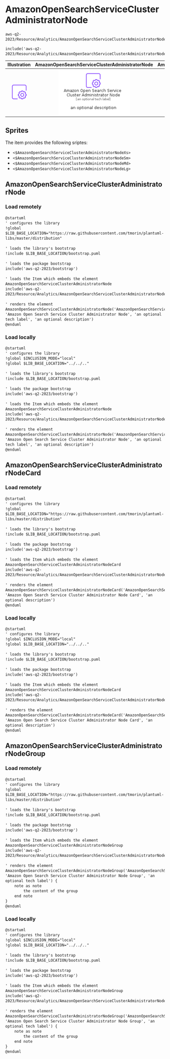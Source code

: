 # AmazonOpenSearchServiceClusterAdministratorNode


```text
aws-q2-2023/Resource/Analytics/AmazonOpenSearchServiceClusterAdministratorNode
```

```text
include('aws-q2-2023/Resource/Analytics/AmazonOpenSearchServiceClusterAdministratorNode')
```



| Illustration | AmazonOpenSearchServiceClusterAdministratorNode | AmazonOpenSearchServiceClusterAdministratorNodeCard | AmazonOpenSearchServiceClusterAdministratorNodeGroup |
| :---: | :---: | :---: | :---: |
| ![illustration for Illustration](../../../aws-q2-2023/Resource/Analytics/AmazonOpenSearchServiceClusterAdministratorNode.png) | ![illustration for AmazonOpenSearchServiceClusterAdministratorNode](../../../aws-q2-2023/Resource/Analytics/AmazonOpenSearchServiceClusterAdministratorNode.Local.png) | ![illustration for AmazonOpenSearchServiceClusterAdministratorNodeCard](../../../aws-q2-2023/Resource/Analytics/AmazonOpenSearchServiceClusterAdministratorNodeCard.Local.png) | ![illustration for AmazonOpenSearchServiceClusterAdministratorNodeGroup](../../../aws-q2-2023/Resource/Analytics/AmazonOpenSearchServiceClusterAdministratorNodeGroup.Local.png) |



## Sprites
The item provides the following sriptes:

- `<$AmazonOpenSearchServiceClusterAdministratorNodeXs>`
- `<$AmazonOpenSearchServiceClusterAdministratorNodeSm>`
- `<$AmazonOpenSearchServiceClusterAdministratorNodeMd>`
- `<$AmazonOpenSearchServiceClusterAdministratorNodeLg>`





## AmazonOpenSearchServiceClusterAdministratorNode

### Load remotely
```plantuml
@startuml
' configures the library
!global $LIB_BASE_LOCATION="https://raw.githubusercontent.com/tmorin/plantuml-libs/master/distribution"

' loads the library's bootstrap
!include $LIB_BASE_LOCATION/bootstrap.puml

' loads the package bootstrap
include('aws-q2-2023/bootstrap')

' loads the Item which embeds the element AmazonOpenSearchServiceClusterAdministratorNode
include('aws-q2-2023/Resource/Analytics/AmazonOpenSearchServiceClusterAdministratorNode')

' renders the element
AmazonOpenSearchServiceClusterAdministratorNode('AmazonOpenSearchServiceClusterAdministratorNode', 'Amazon Open Search Service Cluster Administrator Node', 'an optional tech label', 'an optional description')
@enduml
```

### Load locally
```plantuml
@startuml
' configures the library
!global $INCLUSION_MODE="local"
!global $LIB_BASE_LOCATION="../../.."

' loads the library's bootstrap
!include $LIB_BASE_LOCATION/bootstrap.puml

' loads the package bootstrap
include('aws-q2-2023/bootstrap')

' loads the Item which embeds the element AmazonOpenSearchServiceClusterAdministratorNode
include('aws-q2-2023/Resource/Analytics/AmazonOpenSearchServiceClusterAdministratorNode')

' renders the element
AmazonOpenSearchServiceClusterAdministratorNode('AmazonOpenSearchServiceClusterAdministratorNode', 'Amazon Open Search Service Cluster Administrator Node', 'an optional tech label', 'an optional description')
@enduml
```

## AmazonOpenSearchServiceClusterAdministratorNodeCard

### Load remotely
```plantuml
@startuml
' configures the library
!global $LIB_BASE_LOCATION="https://raw.githubusercontent.com/tmorin/plantuml-libs/master/distribution"

' loads the library's bootstrap
!include $LIB_BASE_LOCATION/bootstrap.puml

' loads the package bootstrap
include('aws-q2-2023/bootstrap')

' loads the Item which embeds the element AmazonOpenSearchServiceClusterAdministratorNodeCard
include('aws-q2-2023/Resource/Analytics/AmazonOpenSearchServiceClusterAdministratorNode')

' renders the element
AmazonOpenSearchServiceClusterAdministratorNodeCard('AmazonOpenSearchServiceClusterAdministratorNodeCard', 'Amazon Open Search Service Cluster Administrator Node Card', 'an optional description')
@enduml
```

### Load locally
```plantuml
@startuml
' configures the library
!global $INCLUSION_MODE="local"
!global $LIB_BASE_LOCATION="../../.."

' loads the library's bootstrap
!include $LIB_BASE_LOCATION/bootstrap.puml

' loads the package bootstrap
include('aws-q2-2023/bootstrap')

' loads the Item which embeds the element AmazonOpenSearchServiceClusterAdministratorNodeCard
include('aws-q2-2023/Resource/Analytics/AmazonOpenSearchServiceClusterAdministratorNode')

' renders the element
AmazonOpenSearchServiceClusterAdministratorNodeCard('AmazonOpenSearchServiceClusterAdministratorNodeCard', 'Amazon Open Search Service Cluster Administrator Node Card', 'an optional description')
@enduml
```

## AmazonOpenSearchServiceClusterAdministratorNodeGroup

### Load remotely
```plantuml
@startuml
' configures the library
!global $LIB_BASE_LOCATION="https://raw.githubusercontent.com/tmorin/plantuml-libs/master/distribution"

' loads the library's bootstrap
!include $LIB_BASE_LOCATION/bootstrap.puml

' loads the package bootstrap
include('aws-q2-2023/bootstrap')

' loads the Item which embeds the element AmazonOpenSearchServiceClusterAdministratorNodeGroup
include('aws-q2-2023/Resource/Analytics/AmazonOpenSearchServiceClusterAdministratorNode')

' renders the element
AmazonOpenSearchServiceClusterAdministratorNodeGroup('AmazonOpenSearchServiceClusterAdministratorNodeGroup', 'Amazon Open Search Service Cluster Administrator Node Group', 'an optional tech label') {
    note as note
        the content of the group
    end note
}
@enduml
```

### Load locally
```plantuml
@startuml
' configures the library
!global $INCLUSION_MODE="local"
!global $LIB_BASE_LOCATION="../../.."

' loads the library's bootstrap
!include $LIB_BASE_LOCATION/bootstrap.puml

' loads the package bootstrap
include('aws-q2-2023/bootstrap')

' loads the Item which embeds the element AmazonOpenSearchServiceClusterAdministratorNodeGroup
include('aws-q2-2023/Resource/Analytics/AmazonOpenSearchServiceClusterAdministratorNode')

' renders the element
AmazonOpenSearchServiceClusterAdministratorNodeGroup('AmazonOpenSearchServiceClusterAdministratorNodeGroup', 'Amazon Open Search Service Cluster Administrator Node Group', 'an optional tech label') {
    note as note
        the content of the group
    end note
}
@enduml
```

